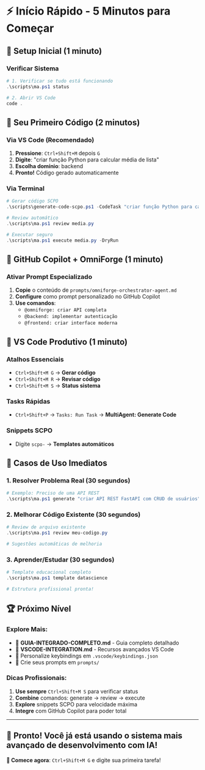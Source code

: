 # ⚡ Início Rápido - 5 Minutos para Começar

## 🚀 Setup Inicial (1 minuto)

### **Verificar Sistema**
```powershell
# 1. Verificar se tudo está funcionando
.\scripts\ma.ps1 status

# 2. Abrir VS Code
code .
```

## 🎯 Seu Primeiro Código (2 minutos)

### **Via VS Code (Recomendado)**
1. **Pressione**: `Ctrl+Shift+M` depois `G`
2. **Digite**: "criar função Python para calcular média de lista"
3. **Escolha domínio**: backend
4. **Pronto!** Código gerado automaticamente

### **Via Terminal**
```powershell
# Gerar código SCPO
.\scripts\generate-code-scpo.ps1 -CodeTask "criar função Python para calcular média" -Domain backend -OutputFile "media.py"

# Review automático
.\scripts\ma.ps1 review media.py

# Executar seguro
.\scripts\ma.ps1 execute media.py -DryRun
```

## 🧠 GitHub Copilot + OmniForge (1 minuto)

### **Ativar Prompt Especializado**
1. **Copie** o conteúdo de `prompts/omniforge-orchestrator-agent.md`
2. **Configure** como prompt personalizado no GitHub Copilot
3. **Use comandos**:
   - `@omniforge: criar API completa`
   - `@backend: implementar autenticação`
   - `@frontend: criar interface moderna`

## 🎨 VS Code Produtivo (1 minuto)

### **Atalhos Essenciais**
- `Ctrl+Shift+M G` → **Gerar código**
- `Ctrl+Shift+M R` → **Revisar código**
- `Ctrl+Shift+M S` → **Status sistema**

### **Tasks Rápidas**
- `Ctrl+Shift+P` → `Tasks: Run Task` → **MultiAgent: Generate Code**

### **Snippets SCPO**
- Digite `scpo-` → **Templates automáticos**

## 🎯 Casos de Uso Imediatos

### **1. Resolver Problema Real (30 segundos)**
```powershell
# Exemplo: Preciso de uma API REST
.\scripts\ma.ps1 generate "criar API REST FastAPI com CRUD de usuários" -domain backend
```

### **2. Melhorar Código Existente (30 segundos)**
```powershell
# Review de arquivo existente
.\scripts\ma.ps1 review meu-codigo.py

# Sugestões automáticas de melhoria
```

### **3. Aprender/Estudar (30 segundos)**
```powershell
# Template educacional completo
.\scripts\ma.ps1 template datascience

# Estrutura profissional pronta!
```

## 🏆 Próximo Nível

### **Explore Mais:**
- 📖 **GUIA-INTEGRADO-COMPLETO.md** - Guia completo detalhado
- 📖 **VSCODE-INTEGRATION.md** - Recursos avançados VS Code
- 🔧 Personalize keybindings em `.vscode/keybindings.json`
- 🎨 Crie seus prompts em `prompts/`

### **Dicas Profissionais:**
1. **Use sempre** `Ctrl+Shift+M S` para verificar status
2. **Combine** comandos: generate → review → execute
3. **Explore** snippets SCPO para velocidade máxima
4. **Integre** com GitHub Copilot para poder total

---

## 🎉 Pronto! Você já está usando o sistema mais avançado de desenvolvimento com IA!

**🚀 Comece agora**: `Ctrl+Shift+M G` e digite sua primeira tarefa!